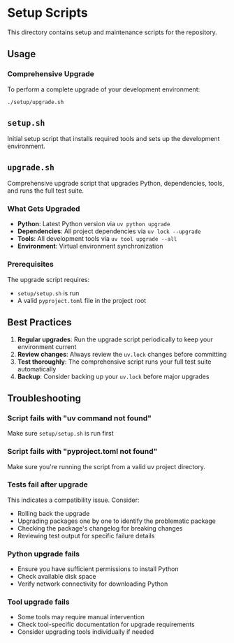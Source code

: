 # Setup Scripts

This directory contains setup and maintenance scripts for the repository.

## Usage

### Comprehensive Upgrade

To perform a complete upgrade of your development environment:

```bash
./setup/upgrade.sh
```

## `setup.sh`

Initial setup script that installs required tools and sets up the development environment.

## `upgrade.sh`

Comprehensive upgrade script that upgrades Python, dependencies, tools, and runs the full test suite.

### What Gets Upgraded

- **Python**: Latest Python version via `uv python upgrade`
- **Dependencies**: All project dependencies via `uv lock --upgrade`
- **Tools**: All development tools via `uv tool upgrade --all`
- **Environment**: Virtual environment synchronization

### Prerequisites

The upgrade script requires:

- `setup/setup.sh` is run
- A valid `pyproject.toml` file in the project root

## Best Practices

1. **Regular upgrades**: Run the upgrade script periodically to keep your environment current
1. **Review changes**: Always review the `uv.lock` changes before committing
1. **Test thoroughly**: The comprehensive script runs your full test suite automatically
1. **Backup**: Consider backing up your `uv.lock` before major upgrades

## Troubleshooting

### Script fails with "uv command not found"

Make sure `setup/setup.sh` is run first

### Script fails with "pyproject.toml not found"

Make sure you're running the script from a valid uv project directory.

### Tests fail after upgrade

This indicates a compatibility issue. Consider:

- Rolling back the upgrade
- Upgrading packages one by one to identify the problematic package
- Checking the package's changelog for breaking changes
- Reviewing test output for specific failure details

### Python upgrade fails

- Ensure you have sufficient permissions to install Python
- Check available disk space
- Verify network connectivity for downloading Python

### Tool upgrade fails

- Some tools may require manual intervention
- Check tool-specific documentation for upgrade requirements
- Consider upgrading tools individually if needed
